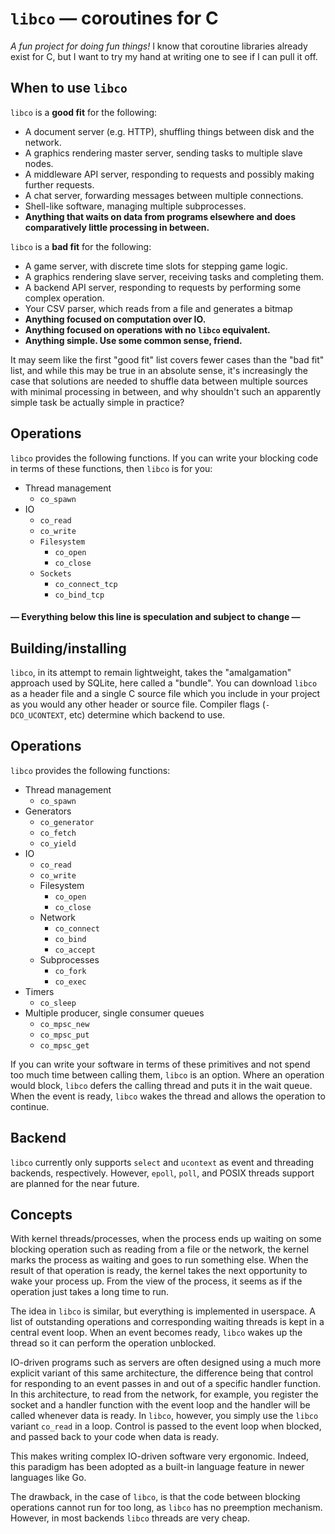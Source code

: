 # `libco` &mdash; coroutines for C

*A fun project for doing fun things!* I know that coroutine libraries already
exist for C, but I want to try my hand at writing one to see if I can pull it
off.

## When to use `libco`

`libco` is a **good fit** for the following:

* A document server (e.g. HTTP), shuffling things between disk and the network.
* A graphics rendering master server, sending tasks to multiple slave nodes.
* A middleware API server, responding to requests and possibly making further
  requests.
* A chat server, forwarding messages between multiple connections.
* Shell-like software, managing multiple subprocesses.
* **Anything that waits on data from programs elsewhere and does comparatively
  little processing in between.**

`libco` is a **bad fit** for the following:

* A game server, with discrete time slots for stepping game logic.
* A graphics rendering slave server, receiving tasks and completing them.
* A backend API server, responding to requests by performing some complex
  operation.
* Your CSV parser, which reads from a file and generates a bitmap
* **Anything focused on computation over IO.**
* **Anything focused on operations with no `libco` equivalent.**
* **Anything simple. Use some common sense, friend.**

It may seem like the first "good fit" list covers fewer cases than the "bad
fit" list, and while this may be true in an absolute sense, it's increasingly
the case that solutions are needed to shuffle data between multiple sources
with minimal processing in between, and why shouldn't such an apparently simple
task be actually simple in practice?

## Operations

`libco` provides the following functions. If you can write your blocking code
in terms of these functions, then `libco` is for you:

* Thread management
   * `co_spawn`
* IO
   * `co_read`
   * `co_write`
   * `Filesystem`
      * `co_open`
      * `co_close`
   * `Sockets`
      * `co_connect_tcp`
      * `co_bind_tcp`

#### &mdash; Everything below this line is speculation and subject to change &mdash;

## Building/installing

`libco`, in its attempt to remain lightweight, takes the "amalgamation"
approach used by SQLite, here called a "bundle". You can download `libco` as a
header file and a single C source file which you include in your project as you
would any other header or source file. Compiler flags (`-DCO_UCONTEXT`, etc)
determine which backend to use.

## Operations

`libco` provides the following functions:

* Thread management
   * `co_spawn`
* Generators
   * `co_generator`
   * `co_fetch`
   * `co_yield`
* IO
   * `co_read`
   * `co_write`
   * Filesystem
      * `co_open`
      * `co_close`
   * Network
      * `co_connect`
      * `co_bind`
      * `co_accept`
   * Subprocesses
      * `co_fork`
      * `co_exec`
* Timers
   * `co_sleep`
* Multiple producer, single consumer queues
   * `co_mpsc_new`
   * `co_mpsc_put`
   * `co_mpsc_get`

If you can write your software in terms of these primitives and not spend too
much time between calling them, `libco` is an option. Where an operation would
block, `libco` defers the calling thread and puts it in the wait queue. When
the event is ready, `libco` wakes the thread and allows the operation to
continue.

## Backend

`libco` currently only supports `select` and `ucontext` as event and threading
backends, respectively. However, `epoll`, `poll`, and POSIX threads support are
planned for the near future.

## Concepts

With kernel threads/processes, when the process ends up waiting on some
blocking operation such as reading from a file or the network, the kernel marks
the process as waiting and goes to run something else. When the result of that
operation is ready, the kernel takes the next opportunity to wake your process
up. From the view of the process, it seems as if the operation just takes a
long time to run.

The idea in `libco` is similar, but everything is implemented in userspace. A
list of outstanding operations and corresponding waiting threads is kept in a
central event loop. When an event becomes ready, `libco` wakes up the thread so
it can perform the operation unblocked.

IO-driven programs such as servers are often designed using a much more
explicit variant of this same architecture, the difference being that control
for responding to an event passes in and out of a specific handler function.
In this architecture, to read from the network, for example, you register the
socket and a handler function with the event loop and the handler will be
called whenever data is ready. In `libco`, however, you simply use the `libco`
variant `co_read` in a loop. Control is passed to the event loop when blocked,
and passed back to your code when data is ready.

This makes writing complex IO-driven software very ergonomic. Indeed, this
paradigm has been adopted as a built-in language feature in newer languages
like Go.

The drawback, in the case of `libco`, is that the code between blocking
operations cannot run for too long, as `libco` has no preemption mechanism.
However, in most backends `libco` threads are very cheap.
